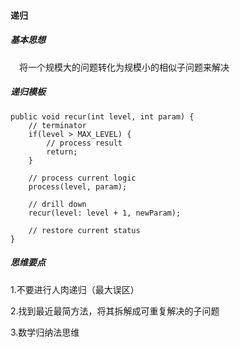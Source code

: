 #### 递归

##### 基本思想

&emsp;将一个规模大的问题转化为规模小的相似子问题来解决

##### 递归模板

```
public void recur(int level, int param) {
    // terminator
    if(level > MAX_LEVEL) {
        // process result
        return;
    }
    
    // process current logic
    process(level, param);
    
    // drill down
    recur(level: level + 1, newParam);
    
    // restore current status
}
```

##### 思维要点

1.不要进行人肉递归（最大误区）

2.找到最近最简方法，将其拆解成可重复解决的子问题

3.数学归纳法思维
